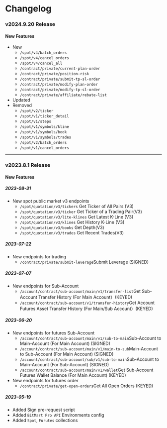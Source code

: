 # Changelog

### v2024.9.20 Release
#### New Features
- New
  - `/spot/v4/batch_orders`
  - `/spot/v4/cancel_orders`
  - `/spot/v4/cancel_all`
  - `/contract/private/current-plan-order`
  - `/contract/private/position-risk`
  - `/contract/private/submit-tp-sl-order`
  - `/contract/private/modify-plan-order`
  - `/contract/private/modify-tp-sl-order`
  - `/contract/private/affiliate/rebate-list`
- Updated
- Removed
  - `/spot/v2/ticker`
  - `/spot/v1/ticker_detail`
  - `/spot/v1/steps`
  - `/spot/v1/symbols/kline`
  - `/spot/v1/symbols/book`
  - `/spot/v1/symbols/trades`
  - `/spot/v2/batch_orders`
  - `/spot/v1/cancel_orders`

---

### v2023.8.1 Release
#### New Features
##### 2023-08-31
- New spot public market v3 endpoints
    - <code>/spot/quotation/v3/tickers</code> Get Ticker of All Pairs (V3)
    - <code>/spot/quotation/v3/ticker</code> Get Ticker of a Trading Pair(V3)
    - <code>/spot/quotation/v3/lite-klines</code> Get Latest K-Line (V3)
    - <code>/spot/quotation/v3/klines</code> Get History K-Line (V3)
    - <code>/spot/quotation/v3/books</code> Get Depth(V3)
    - <code>/spot/quotation/v3/trades</code> Get Recent Trades(V3)

##### 2023-07-22
- New endpoints for trading
    - <code>/contract/private/submit-leverage</code>Submit Leverage (SIGNED)

##### 2023-07-07
- New endpoints for Sub-Account
    - <code>/account/contract/sub-account/main/v1/transfer-list</code>Get Sub-Account Transfer History (For Main Account）(KEYED)
    - <code>/account/contract/sub-account/v1/transfer-history</code>Get Account Futures Asset Transfer History (For Main/Sub Account）(KEYED)

##### 2023-06-20
- New endpoints for futures Sub-Account
    - <code>/account/contract/sub-account/main/v1/sub-to-main</code>Sub-Account to Main-Account (For Main Account) (SIGNED)
    - <code>/account/contract/sub-account/main/v1/main-to-sub</code>Main-Account to Sub-Account (For Main Account) (SIGNED)
    - <code>/account/contract/sub-account/sub/v1/sub-to-main</code>Sub-Account to Main-Account (For Sub-Account) (SIGNED)
    - <code>/account/contract/sub-account/main/v1/wallet</code>Get Sub-Account Futures Wallet Balance (For Main Account) (KEYED)
- New endpoints for futures order
    - <code>/contract/private/get-open-orders</code>Get All Open Orders (KEYED)

##### 2023-05-19
- Added Sign pre-request script
- Added `BitMart Pro API` Environments config
- Added `Spot`, `Furutes` collections

